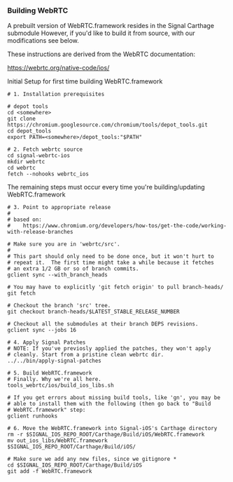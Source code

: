 ### Building WebRTC

A prebuilt version of WebRTC.framework resides in the Signal Carthage submodule
However, if you'd like to build it from source, with our modifications see below.

These instructions are derived from the WebRTC documentation:

https://webrtc.org/native-code/ios/

Initial Setup for first time building WebRTC.framework

    # 1. Installation prerequisites

    # depot tools
    cd <somewhere>
    git clone https://chromium.googlesource.com/chromium/tools/depot_tools.git
    cd depot_tools
    export PATH=<somewhere>/depot_tools:"$PATH"

    # 2. Fetch webrtc source
    cd signal-webrtc-ios
    mkdir webrtc
    cd webrtc
    fetch --nohooks webrtc_ios

The remaining steps must occur every time you're building/updating WebRTC.framework

    # 3. Point to appropriate release
    #
    # based on:
    #    https://www.chromium.org/developers/how-tos/get-the-code/working-with-release-branches

    # Make sure you are in 'webrtc/src'.
    #
    # This part should only need to be done once, but it won't hurt to
    # repeat it.  The first time might take a while because it fetches
    # an extra 1/2 GB or so of branch commits.
    gclient sync --with_branch_heads

    # You may have to explicitly 'git fetch origin' to pull branch-heads/
    git fetch

    # Checkout the branch 'src' tree.
    git checkout branch-heads/$LATEST_STABLE_RELEASE_NUMBER

    # Checkout all the submodules at their branch DEPS revisions.
    gclient sync --jobs 16

    # 4. Apply Signal Patches
    # NOTE: If you've previosly applied the patches, they won't apply
    # cleanly. Start from a pristine clean webrtc dir.
    ../../bin/apply-signal-patches

    # 5. Build WebRTC.framework
    # Finally. Why we're all here.
    tools_webrtc/ios/build_ios_libs.sh

    # If you get errors about missing build tools, like 'gn', you may be
    # able to install them with the following (then go back to "Build
    # WebRTC.framework" step:
    gclient runhooks

    # 6. Move the WebRTC.framework into Signal-iOS's Carthage directory
    rm -r $SIGNAL_IOS_REPO_ROOT/Carthage/Build/iOS/WebRTC.framework
    mv out_ios_libs/WebRTC.framework $SIGNAL_IOS_REPO_ROOT/Carthage/Build/iOS/

    # Make sure we add any new files, since we gitignore *
    cd $SIGNAL_IOS_REPO_ROOT/Carthage/Build/iOS
    git add -f WebRTC.framework


